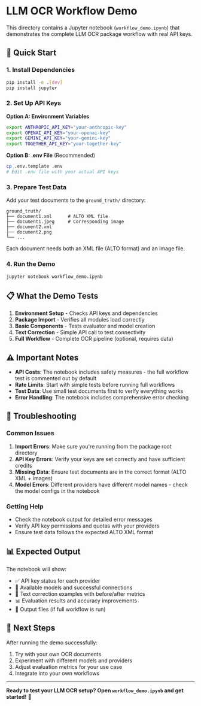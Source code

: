 # LLM OCR Workflow Demo

This directory contains a Jupyter notebook (`workflow_demo.ipynb`) that demonstrates the complete LLM OCR package workflow with real API keys.

## 🚀 Quick Start

### 1. Install Dependencies
```bash
pip install -e .[dev]
pip install jupyter
```

### 2. Set Up API Keys

**Option A: Environment Variables**
```bash
export ANTHROPIC_API_KEY="your-anthropic-key"
export OPENAI_API_KEY="your-openai-key"
export GEMINI_API_KEY="your-gemini-key"
export TOGETHER_API_KEY="your-together-key"
```

**Option B: .env File** (Recommended)
```bash
cp .env.template .env
# Edit .env file with your actual API keys
```

### 3. Prepare Test Data

Add your test documents to the `ground_truth/` directory:
```
ground_truth/
├── document1.xml      # ALTO XML file
├── document1.jpeg     # Corresponding image
├── document2.xml
├── document2.png
└── ...
```

Each document needs both an XML file (ALTO format) and an image file.

### 4. Run the Demo

```bash
jupyter notebook workflow_demo.ipynb
```

## 📋 What the Demo Tests

1. **Environment Setup** - Checks API keys and dependencies
2. **Package Import** - Verifies all modules load correctly
3. **Basic Components** - Tests evaluator and model creation
4. **Text Correction** - Simple API call to test connectivity
5. **Full Workflow** - Complete OCR pipeline (optional, requires data)

## ⚠️ Important Notes

- **API Costs**: The notebook includes safety measures - the full workflow test is commented out by default
- **Rate Limits**: Start with simple tests before running full workflows
- **Test Data**: Use small test documents first to verify everything works
- **Error Handling**: The notebook includes comprehensive error checking

## 🔧 Troubleshooting

### Common Issues

1. **Import Errors**: Make sure you're running from the package root directory
2. **API Key Errors**: Verify your keys are set correctly and have sufficient credits
3. **Missing Data**: Ensure test documents are in the correct format (ALTO XML + images)
4. **Model Errors**: Different providers have different model names - check the model configs in the notebook

### Getting Help

- Check the notebook output for detailed error messages
- Verify API key permissions and quotas with your providers
- Ensure test data follows the expected ALTO XML format

## 📊 Expected Output

The notebook will show:
- ✅ API key status for each provider
- 🤖 Available models and successful connections
- 📝 Text correction examples with before/after metrics
- 📊 Evaluation results and accuracy improvements
- 📁 Output files (if full workflow is run)

## 🎯 Next Steps

After running the demo successfully:
1. Try with your own OCR documents
2. Experiment with different models and providers
3. Adjust evaluation metrics for your use case
4. Integrate into your own workflows

---

**Ready to test your LLM OCR setup? Open `workflow_demo.ipynb` and get started!** 🚀
